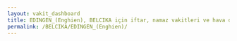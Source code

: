 ```yaml
---
layout: vakit_dashboard
title: EDINGEN_(Enghien), BELCIKA için iftar, namaz vakitleri ve hava durumu - ilçe/eyalet seç
permalink: /BELCIKA/EDINGEN_(Enghien)/
---
```


<script type="text/javascript">
  var GLOBAL_COUNTRY = 'BELCIKA';
  var GLOBAL_CITY = 'EDINGEN_(Enghien)';
  var GLOBAL_STATE = '';
  var lat = 72;
  var lon = 21;
</script>
